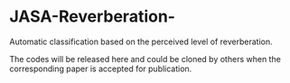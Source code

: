 # JASA-Reverberation-
Automatic classification based on the perceived level of reverberation.

The codes will be released here and could be cloned by others when the corresponding paper is accepted for publication. 
